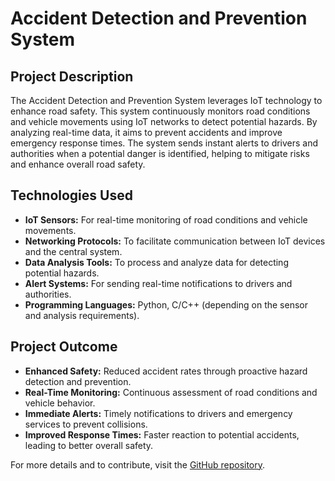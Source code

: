 # Accident Detection and Prevention System

## Project Description

The Accident Detection and Prevention System leverages IoT technology to enhance road safety. This system continuously monitors road conditions and vehicle movements using IoT networks to detect potential hazards. By analyzing real-time data, it aims to prevent accidents and improve emergency response times. The system sends instant alerts to drivers and authorities when a potential danger is identified, helping to mitigate risks and enhance overall road safety.

## Technologies Used

- **IoT Sensors:** For real-time monitoring of road conditions and vehicle movements.
- **Networking Protocols:** To facilitate communication between IoT devices and the central system.
- **Data Analysis Tools:** To process and analyze data for detecting potential hazards.
- **Alert Systems:** For sending real-time notifications to drivers and authorities.
- **Programming Languages:** Python, C/C++ (depending on the sensor and analysis requirements).

## Project Outcome

- **Enhanced Safety:** Reduced accident rates through proactive hazard detection and prevention.
- **Real-Time Monitoring:** Continuous assessment of road conditions and vehicle behavior.
- **Immediate Alerts:** Timely notifications to drivers and emergency services to prevent collisions.
- **Improved Response Times:** Faster reaction to potential accidents, leading to better overall safety.

For more details and to contribute, visit the [GitHub repository](https://github.com/AdithyaNagaraj2903/Project_Works).

